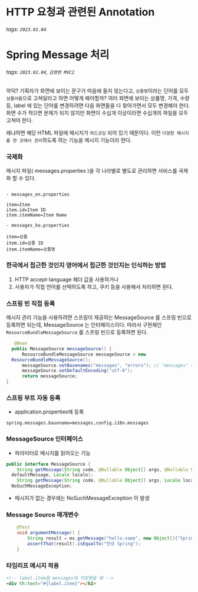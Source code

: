 # HTTP 요청과 관련된 Annotation

###### tags: `2023.01.04`

# Spring Message 처리

###### tags: `2023.01.04`, `김영한 MVC2`

악덕? 기획자가 화면에 보이는 문구가 마음에 들지 않는다고, `상품명`이라는 단어를 모두 `상품이름`으로 고쳐달라고 하면 어떻게 해야할까?
여러 화면에 보이는 상품명, 가격, 수량 등, label 에 있는 단어를 변경하려면 다음 화면들을 다 찾아가면서 모두 변경해야 한다. 화면 수가 적으면 문제가 되지 않지만 화면이 수십개 이상이라면 수십개의 파일을 모두 고쳐야 한다.

왜냐하면 해당 HTML 파일에 메시지가 `하드코딩` 되어 있기 때문이다.
이런 `다양한 메시지를 한 곳에서 관리`하도록 하는 기능을 메시지 기능이라 한다.

### 국제화

메시지 파일( messages.properties )을 각 나라별로 별도로 관리하면 서비스를 국제화 할 수 있다.

```properties

- messages_en.properties

item=Item
item.id=Item ID
item.itemName=Item Name

- messages_ko.properties

item=상품 
item.id=상품 ID 
item.itemName=상품명

```

### 한국에서 접근한 것인지 영어에서 접근한 것인지는 인식하는 방법
1. HTTP accept-language 헤더 값을
사용하거나 
2. 사용자가 직접 언어를 선택하도록 하고, 쿠키 등을 사용해서 처리하면 된다.


### 스프링 빈 직접 등록

메시지 관리 기능을 사용하려면 스프링이 제공하는 MessageSource 를 스프링 빈으로 등록하면 되는데, MessageSource 는 인터페이스이다. 따라서 구현체인 `ResourceBundleMessageSource` 를 스프링 빈으로 등록하면 된다.

```java
   @Bean
  public MessageSource messageSource() {
      ResourceBundleMessageSource messageSource = new
  ResourceBundleMessageSource();
      messageSource.setBasenames("messages", "errors"); // "messages" => messages.properties 파일 읽어서 사용
      messageSource.setDefaultEncoding("utf-8");
      return messageSource;
}
```


### 스프링 부트 자동 등록

- application.properties에 등록

```properties
spring.messages.basename=messages,config.i18n.messages
```

### MessageSource 인터페이스

- 파라미터로 메시지를 읽어오는 기능

```java
public interface MessageSource {
    String getMessage(String code, @Nullable Object[] args, @Nullable String
  defaultMessage, Locale locale);
    String getMessage(String code, @Nullable Object[] args, Locale locale) throws
  NoSuchMessageException;
```

- 메시지가 없는 경우에는 NoSuchMessageException 이 발생


### Message Source 매개변수

```java
    @Test
    void argumentMessage() {
        String result = ms.getMessage("hello.name", new Object[]{"Spring"}, null); // Spring 단어를 매개변수로 전달
        assertThat(result).isEqualTo("안녕 Spring");
    }
```


### 타임리프 메시지 적용

```html
<!-- label.item을 messages에 저장했을 때 -->
<div th:text="#{label.item}"></h2>
```